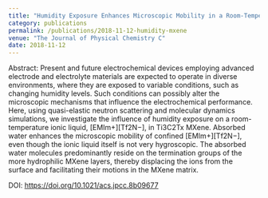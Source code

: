 ```yaml
---
title: "Humidity Exposure Enhances Microscopic Mobility in a Room-Temperature Ionic Liquid in MXene"
category: publications 
permalink: /publications/2018-11-12-humidity-mxene
venue: "The Journal of Physical Chemistry C"
date: 2018-11-12
---
```


Abstract: Present and future electrochemical devices employing advanced electrode and electrolyte materials are expected to operate in diverse environments, where they are exposed to variable conditions, such as changing humidity levels. Such conditions can possibly alter the microscopic mechanisms that influence the electrochemical performance. Here, using quasi-elastic neutron scattering and molecular dynamics simulations, we investigate the influence of humidity exposure on a room-temperature ionic liquid, [EMIm+][Tf2N−], in Ti3C2Tx MXene. Absorbed water enhances the microscopic mobility of confined [EMIm+][Tf2N−], even though the ionic liquid itself is not very hygroscopic. The absorbed water molecules predominantly reside on the termination groups of the more hydrophilic MXene layers, thereby displacing the ions from the surface and facilitating their motions in the MXene matrix.


DOI: <u><a href="https://doi.org/10.1021/acs.jpcc.8b09677">https://doi.org/10.1021/acs.jpcc.8b09677</a></u>
